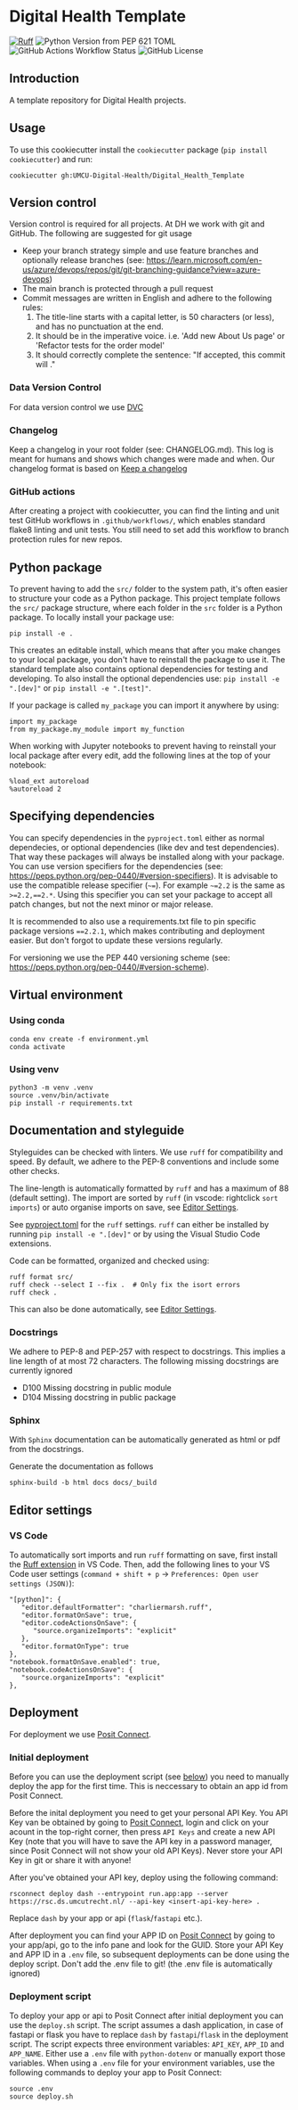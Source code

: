 # Digital Health Template

[![Ruff](https://img.shields.io/endpoint?url=https://raw.githubusercontent.com/astral-sh/ruff/main/assets/badge/v2.json)](https://github.com/astral-sh/ruff)
![Python Version from PEP 621 TOML](https://img.shields.io/python/required-version-toml?tomlFilePath=https%3A%2F%2Fraw.githubusercontent.com%2FUMCU-Digital-Health%2FDigital_Health_Template%2Fmain%2F%257B%257Bcookiecutter.project_name%257D%257D%2Fpyproject.toml)
![GitHub Actions Workflow Status](https://img.shields.io/github/actions/workflow/status/UMCU-Digital-Health/Digital_Health_Template/test_cookiecutter.yml)
![GitHub License](https://img.shields.io/github/license/UMCU-Digital-Health/Digital_Health_Template)

## Introduction 
A template repository for Digital Health projects.

## Usage
To use this cookiecutter install the `cookiecutter` package (`pip install cookiecutter`) and run:
```{bash}
cookiecutter gh:UMCU-Digital-Health/Digital_Health_Template
```

## Version control
Version control is required for all projects. At DH we work with git and GitHub. The following are suggested for git usage
  * Keep your branch strategy simple and use  feature branches and optionally release branches (see: https://learn.microsoft.com/en-us/azure/devops/repos/git/git-branching-guidance?view=azure-devops) 
  * The main branch is protected through a pull request
  * Commit messages are written in English and adhere to the following rules:
    1. The title-line starts with a capital letter, is 50 characters (or less), 
       and has no punctuation at the end.
    2. It should be in the imperative voice. i.e. 
       'Add new About Us page' or 'Refactor tests for the order model'
    3. It should correctly complete the sentence: "If accepted, this commit will <your commit message goes here>."

### Data Version Control
For data version control we use [DVC](https://dvc.org/doc)

### Changelog
Keep a changelog in your root folder (see: CHANGELOG.md). This log is meant for humans and shows which changes were made and when. Our changelog format is based on [Keep a changelog](https://keepachangelog.com/)

### GitHub actions
After creating a project with cookiecutter, you can find the linting and unit test GitHub workflows in `.github/workflows/`, which enables standard flake8 linting and unit tests.
You still need to set add this workflow to branch protection rules for new repos.

## Python package
To prevent having to add the `src/` folder to the system path, it's often easier to structure your code as a Python package.
This project template follows the `src/` package structure, where each folder in the `src` folder is a Python package.
To locally install your package use:
```{bash}
pip install -e .
```
This creates an editable install, which means that after you make changes to your local package, you don't have to reinstall the package to use it.
The standard template also contains optional dependencies for testing and developing. To also install the optional dependencies use: `pip install -e ".[dev]"` or `pip install -e ".[test]"`.

If your package is called `my_package` you can import it anywhere by using:
```{python}
import my_package
from my_package.my_module import my_function
```

When working with Jupyter notebooks to prevent having to reinstall your local package after every edit, add the following lines at the top of your notebook:
```{python}
%load_ext autoreload
%autoreload 2
```

## Specifying dependencies
You can specify dependencies in the `pyproject.toml` either as normal dependecies, or optional dependencies (like dev and test dependencies).
That way these packages will always be installed along with your package. You can use version specifiers for the dependencies (see: https://peps.python.org/pep-0440/#version-specifiers). 
It is advisable to use the compatible release specifier (`~=`). For example `~=2.2` is the same as `>=2.2,==2.*`. Using this specifier you can set your package to accept all patch changes, but not the next minor or major release.

It is recommended to also use a requirements.txt file to pin specific package versions `==2.2.1`, which makes contributing and deployment easier. But don't forgot to update these versions regularly.

For versioning we use the PEP 440 versioning scheme (see: https://peps.python.org/pep-0440/#version-scheme).

## Virtual environment
### Using conda
```{bash}
conda env create -f environment.yml
conda activate
```

### Using venv
```{bash}
python3 -m venv .venv
source .venv/bin/activate
pip install -r requirements.txt
```

## Documentation and styleguide
Styleguides can be checked with linters. We use `ruff` for compatibility and speed. By default, we adhere to the PEP-8 conventions and include some other checks. 

The line-length is automatically formatted by `ruff` and has a maximum of 88 (default setting).
The import are sorted by `ruff` (in vscode: rightclick `sort imports`) or auto organise imports on save, see [Editor Settings](#editor-settings).

See [pyproject.toml]({{cookiecutter.project_name}}/pyproject.toml) for the `ruff` settings.
`ruff` can either be installed by running `pip install -e ".[dev]"` or by using the Visual Studio Code extensions.

Code can be formatted, organized and checked using:
```{bash}
ruff format src/
ruff check --select I --fix .  # Only fix the isort errors
ruff check .
```
This can also be done automatically, see [Editor Settings](#editor-settings). 

### Docstrings
We adhere to PEP-8 and PEP-257 with respect to docstrings. 
This implies a line length of at most 72 characters.
The following missing docstrings are currently ignored
* D100 Missing docstring in public module
* D104 Missing docstring in public package

### Sphinx
With `Sphinx` documentation can be automatically generated as html or pdf
from the docstrings.

Generate the documentation as follows

```{bash}
sphinx-build -b html docs docs/_build
```

## Editor settings

### VS Code
To automatically sort imports and run `ruff` formatting on save, first install the [Ruff extension](https://marketplace.visualstudio.com/items?itemName=charliermarsh.ruff) in VS Code. Then, add the following lines to your VS Code user settings (`command + shift + p` -> `Preferences: Open user settings (JSON)`):

```{json}
"[python]": {
   "editor.defaultFormatter": "charliermarsh.ruff",
   "editor.formatOnSave": true,
   "editor.codeActionsOnSave": {
      "source.organizeImports": "explicit"
   },
   "editor.formatOnType": true
},
"notebook.formatOnSave.enabled": true,
"notebook.codeActionsOnSave": {
   "source.organizeImports": "explicit"
},
```

## Deployment
For deployment we use [Posit Connect](https://posit.co/products/enterprise/connect/).

### Initial deployment
Before you can use the deployment script (see [below](#deployment-script)) you need to manually deploy the app for the first time. This is neccessary to obtain an app id from Posit Connect. 

Before the inital deployment you need to get your personal API Key. You API Key van be obtained by going to [Posit Connect](https://rsc.ds.umcutrecht.nl/), login and click on your acount in the top-right corner, then press `API Keys` and create a new API Key (note that you will have to save the API key in a password manager, since Posit Connect will not show your old API Keys). Never store your API Key in git or share it with anyone!

After you've obtained your API key, deploy using the following command:
```{bash}
rsconnect deploy dash --entrypoint run.app:app --server https://rsc.ds.umcutrecht.nl/ --api-key <insert-api-key-here> .
```
Replace `dash` by your app or api (`flask`/`fastapi` etc.). 

After deployment you can find your APP ID on [Posit Connect](https://rsc.ds.umcutrecht.nl/) by going to your app/api, go to the info pane and look for the GUID.
Store your API Key and APP ID in a `.env` file, so subsequent deployments can be done using the deploy script. Don't add the .env file to git! (the .env file is automatically ignored)

### Deployment script
To deploy your app or api to Posit Connect after initial deployment you can use the `deploy.sh` script. The script assumes a dash application, in case of fastapi or flask you have to replace `dash` by `fastapi`/`flask` in the deployment script. 
The script expects three environment variables: `API_KEY`, `APP_ID` and `APP_NAME`. Either use a `.env` file with `python-dotenv` or manually export those variables. When using a `.env` file for your environment variables, use the following commands to deploy your app to Posit Connect:
```{bash}
source .env
source deploy.sh
```
